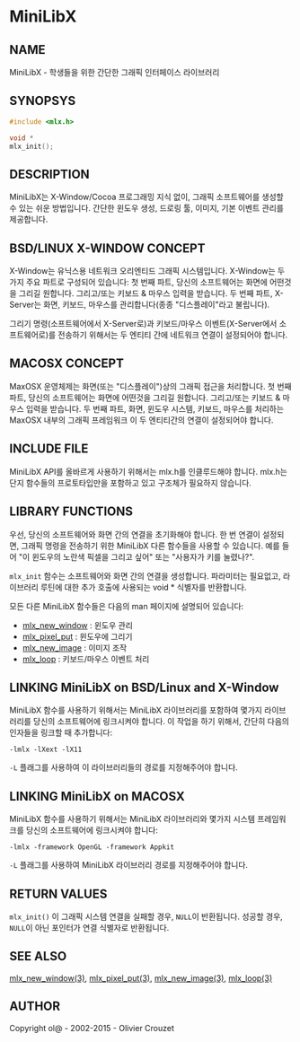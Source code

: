 # MiniLibX

## NAME
MiniLibX - 학생들을 위한 간단한 그래픽 인터페이스 라이브러리

## SYNOPSYS
```c
#include <mlx.h>

void *
mlx_init();
```

## DESCRIPTION
MiniLibX는 X-Window/Cocoa 프로그래밍 지식 없이, 그래픽 소프트웨어를 생성할 수 있는 쉬운 방법입니다. 간단한 윈도우 생성, 드로링 툴, 이미지, 기본 이벤트 관리를 제공합니다.

## BSD/LINUX X-WINDOW CONCEPT
X-Window는 유닉스용 네트워크 오리엔티드 그래픽 시스템입니다. X-Window는 두 가지 주요 파트로 구성되어 있습니다:
첫 번째 파트, 당신의 소프트웨어는 화면에 어떤것을 그리길 원합니다. 그리고/또는 키보드 & 마우스 입력을 받습니다.
두 번째 파트, X-Server는 화면, 키보드, 마우스를 관리합니다(종종 "디스플레이"라고 불립니다).

그리기 명령(소프트웨어에서 X-Server로)과 키보드/마우스 이벤트(X-Server에서 소프트웨어로)를 전송하기 위해서는 두 엔티티 간에 네트워크 연결이 설정되어야 합니다.

## MACOSX CONCEPT
MaxOSX 운영체제는 화면(또는 "디스플레이")상의 그래픽 접근을 처리합니다.
첫 번째 파트, 당신의 소프트웨어는 화면에 어떤것을 그리길 원합니다. 그리고/또는 키보드 & 마우스 입력을 받습니다.
두 번째 파트, 화면, 윈도우 시스템, 키보드, 마우스를 처리하는 MaxOSX 내부의 그래픽 프레임워크
이 두 엔티티간의 연결이 설정되어야 합니다.

## INCLUDE FILE
MiniLibX API를 올바르게 사용하기 위해서는 mlx.h를 인클루드해야 합니다. mlx.h는 단지 함수들의 프로토타입만을 포함하고 있고 구조체가 필요하지 않습니다.

## LIBRARY FUNCTIONS
우선, 당신의 소프트웨어와 화면 간의 연결을 초기화해야 합니다. 한 번 연결이 설정되면, 그래픽 명령을 전송하기 위한 MiniLibX 다른 함수들을 사용할 수 있습니다. 예를 들어 "이 윈도우의 노란색 픽셀을 그리고 싶어" 또는 "사용자가 키를 눌렸나?".

`mlx_init` 함수는 소프트웨어와 화면 간의 연결을 생성합니다. 파라미터는 필요없고, 라이브러리 루틴에 대한 추가 호출에 사용되는 void * 식별자를 반환합니다.

모든 다른 MiniLibX 함수들은 다음의 man 페이지에 설명되어 있습니다:

- [mlx_new_window](https://github.com/psj3205/MiniLibX_man_kor/blob/main/mlx_new_window.md) : 윈도우 관리
- [mlx_pixel_put](https://github.com/psj3205/MiniLibX_man_kor/blob/main/mlx_pixel_put.md) : 윈도우에 그리기
- [mlx_new_image](https://github.com/psj3205/MiniLibX_man_kor/blob/main/mlx_new_image.md) : 이미지 조작
- [mlx_loop](https://github.com/psj3205/MiniLibX_man_kor/blob/main/mlx_loop.md) : 키보드/마우스 이벤트 처리

## LINKING MiniLibX on BSD/Linux and X-Window
MiniLibX 함수를 사용하기 위해서는 MiniLibX 라이브러리를 포함하여 몇가지 라이브러리를 당신의 소프트웨어에 링크시켜야 합니다. 이 작업을 하기 위해서, 간단히 다음의 인자들을 링크할 때 추가합니다:

`-lmlx -lXext -lX11`

`-L` 플래그를 사용하여 이 라이브러리들의 경로를 지정해주어야 합니다.

## LINKING MiniLibX on MACOSX
MiniLibX 함수를 사용하기 위해서는 MiniLibX 라이브러리와 몇가지 시스템 프레임워크를 당신의 소프트웨어에 링크시켜야 합니다:

`-lmlx -framework OpenGL -framework Appkit`

`-L` 플래그를 사용하여 MiniLibX 라이브러리 경로를 지정해주어야 합니다.

## RETURN VALUES
`mlx_init()` 이 그래픽 시스템 연결을 실패할 경우, `NULL`이 반환됩니다. 성공할 경우, `NULL`이 아닌 포인터가 연결 식별자로 반환됩니다.

## SEE ALSO
[mlx_new_window(3)](https://github.com/psj3205/MiniLibX_man_kor/blob/main/mlx_new_window.md), [mlx_pixel_put(3)](https://github.com/psj3205/MiniLibX_man_kor/blob/main/mlx_pixel_put.md), [mlx_new_image(3)](https://github.com/psj3205/MiniLibX_man_kor/blob/main/mlx_new_image.md), [mlx_loop(3)](https://github.com/psj3205/MiniLibX_man_kor/blob/main/mlx_loop.md)

## AUTHOR
Copyright ol@ - 2002-2015 - Olivier Crouzet
